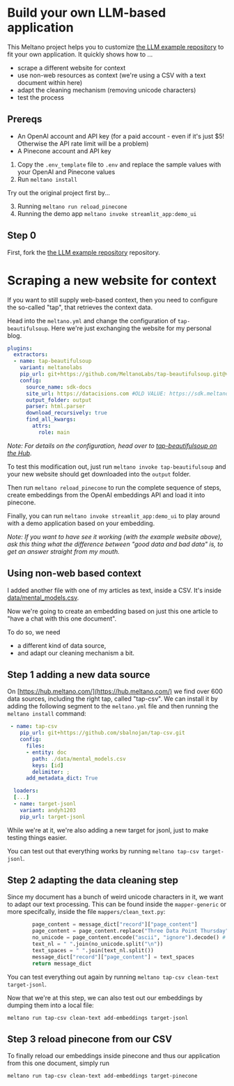 # Build your own LLM-based application

This Meltano project helps you to customize [the LLM example repository](https://github.com/meltano/llm-data-backend-meltano)
to fit your own application. It quickly shows how to ...

- scrape a different website for context
- use non-web resources as context (we're using a CSV with a text document within here)
- adapt the cleaning mechanism (removing unicode characters)
- test the process

## Prereqs
- An OpenAI account and API key (for a paid account - even if it's just $5! Otherwise the API rate limit will be a problem)
- A Pinecone account and API key

1. Copy the `.env_template` file to `.env` and replace the sample values with your OpenAI and Pinecone values
2. Run `meltano install`

Try out the original project first by...

3. Running `meltano run reload_pinecone`
4. Running the demo app `meltano invoke streamlit_app:demo_ui`

## Step 0
First, fork the [the LLM example repository](https://github.com/meltano/llm-data-backend-meltano) repository.

# Scraping a new website for context
If you want to still supply web-based context, then you need to configure the so-called "tap", that retrieves the
context data.

Head into the `meltano.yml` and change the configuration of `tap-beautifulsoup`. Here we're just exchanging
the website for my personal blog.

```yaml
plugins:
  extractors:
  - name: tap-beautifulsoup
    variant: meltanolabs
    pip_url: git+https://github.com/MeltanoLabs/tap-beautifulsoup.git@v0.1.0
    config:
      source_name: sdk-docs
      site_url: https://datacisions.com #OLD VALUE: https://sdk.meltano.com/en/latest/
      output_folder: output
      parser: html.parser
      download_recursively: true
      find_all_kwargs:
        attrs:
          role: main
```

*Note: For details on the configuration, head over to [tap-beautifulsoup on the Hub](https://hub.meltano.com/extractors/tap-beautifulsoup).*

To test this modification out, just run `meltano invoke tap-beautifulsoup` and your new website should 
get downloaded into the `output` folder.

Then run `meltano reload_pinecone` to run the complete sequence of steps, create embeddings from the OpenAI
embeddings API and load it into pinecone.

Finally, you can run `meltano invoke streamlit_app:demo_ui` to play around with a demo application based on your embedding.

*Note: If you want to have see it working (with the example website above), ask this thing what the difference between "good data and bad data" is, to get an answer straight from my mouth.*

## Using non-web based context
I added another file with one of my articles as text, inside a CSV. It's inside [data/mental_models.csv](data/mental_models.csv). 

Now we're going to create an embedding based on just this one article to "have a chat with this one document".

To do so, we need 
- a different kind of data source, 
- and adapt our cleaning mechanism a bit.

## Step 1 adding a new data source
On [https://hub.meltano.com/](https://hub.meltano.com/) we find over 600 data sources, including the right tap, called "tap-csv". We can install it by adding the following segment to the `meltano.yml` file and then running the `meltano install` command: 
```yaml
 - name: tap-csv
    pip_url: git+https://github.com/sbalnojan/tap-csv.git
    config:
      files:
      - entity: doc
        path: ./data/mental_models.csv
        keys: [id]
        delimiter: ;
      add_metadata_dict: True

  loaders:
  [...]
  - name: target-jsonl
    variant: andyh1203
    pip_url: target-jsonl
```

While we're at it, we're also adding a new target for jsonl, just to make testing things easier.

You can test out that everything works by running `meltano tap-csv target-jsonl`. 

## Step 2 adapting the data cleaning step
Since my document has a bunch of weird unicode characters in it, we want to adapt our text processing. This can be found inside the `mapper-generic` or more specifcally, inside the file `mappers/clean_text.py`: 

```python
        page_content = message_dict["record"]["page_content"]
        page_content = page_content.replace("Three Data Point Thursday", "").replace("Finish Slime","") # remove specific   phrases
        no_unicode = page_content.encode("ascii", "ignore").decode() # remove all unicode chars
        text_nl = " ".join(no_unicode.split("\n"))
        text_spaces = " ".join(text_nl.split())
        message_dict["record"]["page_content"] = text_spaces
        return message_dict

```

You can test everything out again by running  `meltano tap-csv clean-text target-jsonl`. 

Now that we're at this step, we can also test out our embeddings by dumping them into a local file:

`meltano run tap-csv clean-text add-embeddings target-jsonl`

## Step 3 reload pinecone from our CSV

To finally reload our embeddings inside pinecone and thus our application from this one document,
simply run 

`meltano run tap-csv clean-text add-embeddings target-pinecone`

